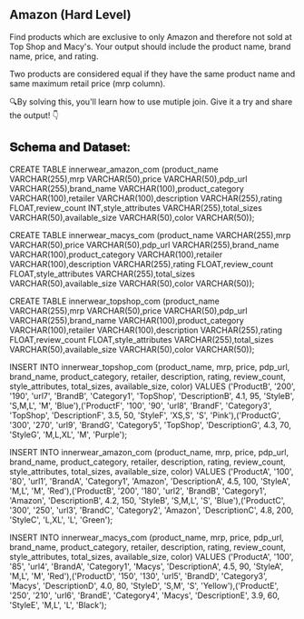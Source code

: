 ## Amazon (Hard Level)

Find products which are exclusive to only Amazon and therefore not sold at Top Shop and Macy's. Your output should include the product name, brand name, price, and rating.

Two products are considered equal if they have the same product name and same maximum retail price (mrp column).

🔍By solving this, you'll learn how to use mutiple join. Give it a try and share the output! 👇

## 𝐒𝐜𝐡𝐞𝐦𝐚 𝐚𝐧𝐝 𝐃𝐚𝐭𝐚𝐬𝐞𝐭:

CREATE TABLE innerwear_amazon_com (product_name VARCHAR(255),mrp VARCHAR(50),price VARCHAR(50),pdp_url VARCHAR(255),brand_name VARCHAR(100),product_category VARCHAR(100),retailer VARCHAR(100),description VARCHAR(255),rating FLOAT,review_count INT,style_attributes VARCHAR(255),total_sizes VARCHAR(50),available_size VARCHAR(50),color VARCHAR(50));

CREATE TABLE innerwear_macys_com (product_name VARCHAR(255),mrp VARCHAR(50),price VARCHAR(50),pdp_url VARCHAR(255),brand_name VARCHAR(100),product_category VARCHAR(100),retailer VARCHAR(100),description VARCHAR(255),rating FLOAT,review_count FLOAT,style_attributes VARCHAR(255),total_sizes VARCHAR(50),available_size VARCHAR(50),color VARCHAR(50));

CREATE TABLE innerwear_topshop_com (product_name VARCHAR(255),mrp VARCHAR(50),price VARCHAR(50),pdp_url VARCHAR(255),brand_name VARCHAR(100),product_category VARCHAR(100),retailer VARCHAR(100),description VARCHAR(255),rating FLOAT,review_count FLOAT,style_attributes VARCHAR(255),total_sizes VARCHAR(50),available_size VARCHAR(50),color VARCHAR(50));

INSERT INTO innerwear_topshop_com (product_name, mrp, price, pdp_url, brand_name, product_category, retailer, description, rating, review_count, style_attributes, total_sizes, available_size, color) VALUES ('ProductB', '200', '190', 'url7', 'BrandB', 'Category1', 'TopShop', 'DescriptionB', 4.1, 95, 'StyleB', 'S,M,L', 'M', 'Blue'),('ProductF', '100', '90', 'url8', 'BrandF', 'Category3', 'TopShop', 'DescriptionF', 3.5, 50, 'StyleF', 'XS,S', 'S', 'Pink'),('ProductG', '300', '270', 'url9', 'BrandG', 'Category5', 'TopShop', 'DescriptionG', 4.3, 70, 'StyleG', 'M,L,XL', 'M', 'Purple');

INSERT INTO innerwear_amazon_com (product_name, mrp, price, pdp_url, brand_name, product_category, retailer, description, rating, review_count, style_attributes, total_sizes, available_size, color) VALUES ('ProductA', '100', '80', 'url1', 'BrandA', 'Category1', 'Amazon', 'DescriptionA', 4.5, 100, 'StyleA', 'M,L', 'M', 'Red'),('ProductB', '200', '180', 'url2', 'BrandB', 'Category1', 'Amazon', 'DescriptionB', 4.2, 150, 'StyleB', 'S,M,L', 'S', 'Blue'),('ProductC', '300', '250', 'url3', 'BrandC', 'Category2', 'Amazon', 'DescriptionC', 4.8, 200, 'StyleC', 'L,XL', 'L', 'Green');

INSERT INTO innerwear_macys_com (product_name, mrp, price, pdp_url, brand_name, product_category, retailer, description, rating, review_count, style_attributes, total_sizes, available_size, color) VALUES ('ProductA', '100', '85', 'url4', 'BrandA', 'Category1', 'Macys', 'DescriptionA', 4.5, 90, 'StyleA', 'M,L', 'M', 'Red'),('ProductD', '150', '130', 'url5', 'BrandD', 'Category3', 'Macys', 'DescriptionD', 4.0, 80, 'StyleD', 'S,M', 'S', 'Yellow'),('ProductE', '250', '210', 'url6', 'BrandE', 'Category4', 'Macys', 'DescriptionE', 3.9, 60, 'StyleE', 'M,L', 'L', 'Black');
